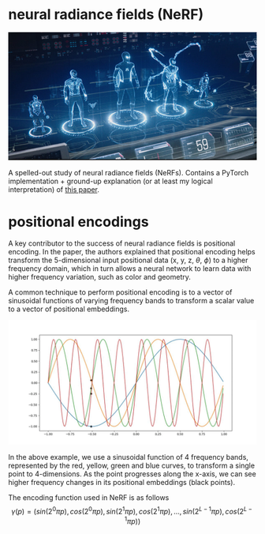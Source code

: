 # neural radiance fields (NeRF)

![a realistic(?) future](hologram.jpg)

A spelled-out study of neural radiance fields (NeRFs). Contains a PyTorch implementation + ground-up explanation (or at least my logical interpretation) of [this paper](https://arxiv.org/pdf/2003.08934.pdf).

# positional encodings
A key contributor to the success of neural radiance fields is positional encoding. In the paper, the authors explained that positional encoding helps transform the 5-dimensional input positional data (x, y, z, $\theta$, $\phi$) to a higher frequency domain, which in turn allows a neural network to learn data with higher frequency variation, such as color and geometry.

A common technique to perform positional encoding is to a vector of sinusoidal functions of varying frequency bands to transform a scalar value to a vector of positional embeddings.

![positional encoding](positionalencoding.gif)

In the above example, we use a sinusoidal function of 4 frequency bands, represented by the red, yellow, green and blue curves, to transform a single point to 4-dimensions. As the point progresses along the x-axis, we can see higher frequency changes in its positional embeddings (black points).

The encoding function used in NeRF is as follows
$$\gamma(p) = (sin(2^0 \pi p), cos(2^0 \pi p), sin(2^1 \pi p), cos(2^1 \pi p), ... , sin(2^{L-1} \pi p), cos(2^{L-1} \pi p))$$

